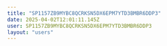 ```yaml
---
title: "SP1157ZB9MYBC8QCRKSN5DX6EPM7YTD3BMBR6DDP3"
date: 2025-04-02T12:01:11.145Z
user: SP1157ZB9MYBC8QCRKSN5DX6EPM7YTD3BMBR6DDP3
layout: "users"
---
```

    